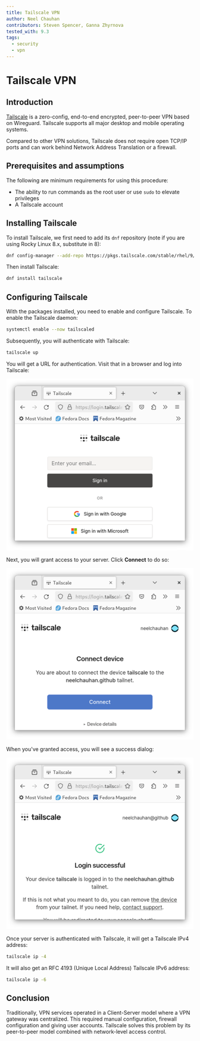 ```yaml
---
title: Tailscale VPN
author: Neel Chauhan
contributors: Steven Spencer, Ganna Zhyrnova
tested_with: 9.3
tags:
  - security
  - vpn
---
```


# Tailscale VPN

## Introduction

[Tailscale](https://tailscale.com/) is a zero-config, end-to-end encrypted, peer-to-peer VPN based on Wireguard. Tailscale supports all major desktop and mobile operating systems.

Compared to other VPN solutions, Tailscale does not require open TCP/IP ports and can work behind Network Address Translation or a firewall.

## Prerequisites and assumptions

The following are minimum requirements for using this procedure:

* The ability to run commands as the root user or use `sudo` to elevate privileges
* A Tailscale account

## Installing Tailscale

To install Tailscale, we first need to add its `dnf` repository (note if you are using Rocky Linux 8.x, substitute in 8):

```bash
dnf config-manager --add-repo https://pkgs.tailscale.com/stable/rhel/9/tailscale.repo
```

Then install Tailscale:

```bash
dnf install tailscale
```

## Configuring Tailscale

With the packages installed, you need to enable and configure Tailscale. To enable the Tailscale daemon:

```bash
systemctl enable --now tailscaled
```

Subsequently, you will authenticate with Tailscale:

```bash
tailscale up
```

You will get a URL for authentication. Visit that in a browser and log into Tailscale:

![Tailscale login screen](../images/tailscale_1.png)

Next, you will grant access to your server. Click **Connect** to do so:

![Tailscale grant access dialog](../images/tailscale_2.png)

When you've granted access, you will see a success dialog:

![Tailscale login successful dialog](../images/tailscale_3.png)

Once your server is authenticated with Tailscale, it will get a Tailscale IPv4 address:

```bash
tailscale ip -4
```

It will also get an RFC 4193 (Unique Local Address) Tailscale IPv6 address:

```bash
tailscale ip -6
```

## Conclusion

Traditionally, VPN services operated in a Client-Server model where a VPN gateway was centralized. This required manual configuration, firewall configuration and giving user accounts. Tailscale solves this problem by its peer-to-peer model combined with network-level access control.
